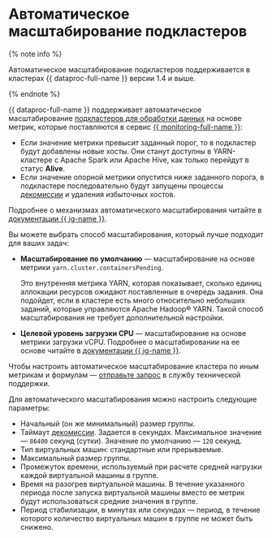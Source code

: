# Автоматическое масштабирование подкластеров


{% note info %}

Автоматическое масштабирование подкластеров поддерживается в кластерах {{ dataproc-full-name }} версии 1.4 и выше.

{% endnote %}



{{ dataproc-full-name }} поддерживает автоматическое масштабирование [подкластеров для обработки данных](../concepts/index.md) на основе метрик, которые поставляются в сервис [{{ monitoring-full-name }}](../../monitoring/concepts/index.md):


* Если значение метрики превысит заданный порог, то в подкластер будут добавлены новые хосты. Они станут доступны в YARN-кластере с Apache Spark или Apache Hive, как только перейдут в статус **Alive**.
* Если значение опорной метрики опустится ниже заданного порога, в подкластере последовательно будут запущены процессы [декомиссии](decommission.md) и удаления избыточных хостов.

Подробнее о механизмах автоматического масштабирования читайте в [документации {{ ig-name }}](../../compute/concepts/instance-groups/scale.md#auto-scale).

Вы можете выбрать способ масштабирования, который лучше подходит для ваших задач:

* **Масштабирование по умолчанию** — масштабирование на основе метрики `yarn.cluster.containersPending`.

    Это внутренняя метрика YARN, которая показывает, сколько единиц аллокации ресурсов ожидают поставленные в очередь задания. Она подойдет, если в кластере есть много относительно небольших заданий, которые управляются Apache Hadoop® YARN. Такой способ масштабирования не требует дополнительной настройки.

* **Целевой уровень загрузки CPU** — масштабирование на основе метрики загрузки vCPU. Подробнее о масштабировании на ее основе читайте в [документации {{ ig-name }}](../../compute/concepts/instance-groups/scale.md#cpu-utilization).

Чтобы настроить автоматическое масштабирование кластера по иным метрикам и формулам — [отправьте запрос](../../support/qa.md) в службу технической поддержки.

Для автоматического масштабирования можно настроить следующие параметры:

* Начальный (он же минимальный) размер группы.
* Таймаут [декомиссии](decommission.md). Задается в секундах. Максимальное значение — `86400` секунд (сутки). Значение по умолчанию — `120` секунд.
* Тип виртуальных машин: стандартные или прерываемые.
* Максимальный размер группы.
* Промежуток времени, используемый при расчете средней нагрузки каждой виртуальной машины в группе.
* Время на разогрев виртуальной машины. В течение указанного периода после запуска виртуальной машины вместо ее метрик будут использоваться средние значения в группе.
* Период стабилизации, в минутах или секундах — период, в течение которого количество виртуальных машин в группе не может быть снижено.

